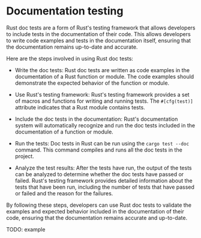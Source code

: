 # Documentation testing

Rust doc tests are a form of Rust's testing framework that allows developers to include tests in the documentation of their code. This allows developers to write code examples and tests in the documentation itself, ensuring that the documentation remains up-to-date and accurate.

Here are the steps involved in using Rust doc tests:

* Write the doc tests: Rust doc tests are written as code examples in the documentation of a Rust function or module. The code examples should demonstrate the expected behavior of the function or module.

* Use Rust's testing framework: Rust's testing framework provides a set of macros and functions for writing and running tests. The `#[cfg(test)]` attribute indicates that a Rust module contains tests.

* Include the doc tests in the documentation: Rust's documentation system will automatically recognize and run the doc tests included in the documentation of a function or module.

* Run the tests: Doc tests in Rust can be run using the `cargo test --doc` command. This command compiles and runs all the doc tests in the project.

* Analyze the test results: After the tests have run, the output of the tests can be analyzed to determine whether the doc tests have passed or failed. Rust's testing framework provides detailed information about the tests that have been run, including the number of tests that have passed or failed and the reason for the failures.

By following these steps, developers can use Rust doc tests to validate the examples and expected behavior included in the documentation of their code, ensuring that the documentation remains accurate and up-to-date.

TODO: example
